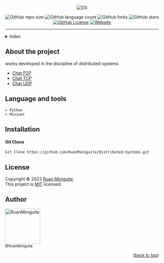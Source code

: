 <!--  
  Ruan Pezzin Miniguite
  V. 3.0
-->


<!-- ============== HEADER ============== -->
<div align="center" id="header">

  ![DS](https://user-images.githubusercontent.com/82480542/215559768-ad98b4a4-d884-42aa-a728-66d7009d4f61.png)

  ![GitHub repo size][GitHub repo size-shields]
  ![GitHub language count][GitHub language count-shields]
  ![GitHub forks][GitHub forks-shields]
  ![GitHub stars][GitHub stars-shields]
  [![GitHub License][GitHub License-shields]][GitHub License-link]
  [![Website][Website-shields]][Website-link]
  
</div>

---

<!-- ===== INDEX ===== -->
<details>
  <summary>Index</summary>
  <ol>
    <li><a href="#about-the-project">About The Project</a></li>
    <li><a href="#language-and-tools">Language and tools</a></li>
    <li><a href="#installation">Installation</a></li>
    <li><a href="#license">License</a></li>
    <li><a href="#author">Author</a></li>
  </ol>
</details>



<!-- ============== ABOUT ============== -->
## About the project

<p>works developed in the discipline of distributed systems</p>

- [Chat P2P](https://github.com/RuanMiniguite/Distributed-systems/tree/main/Python_chat_P2P)
- [Chat TCP](https://github.com/RuanMiniguite/Distributed-systems/tree/main/Python_chat_TCP)
- [Chat UDP](https://github.com/RuanMiniguite/Distributed-systems/tree/main/Python_chat_UDP)



<!-- ============== LANGUAGE ============== -->
## Language and tools

```
> Python
> Mininet
```


<!-- ============== INSTALLATION ============== -->
## Installation

#### Git Clone
```
Git Clone https://github.com/RuanMiniguite/Distributed-Systems.git
```


<!-- ============== LICENSE ============== -->
## License

Copyright © 2023 [Ruan Miniguite](https://github.com/RuanMiniguite).<br />
This project is [MIT][GitHub License-link] licensed.



<!-- ============== AUTHOR ============== -->
## Author

[<img alt="RuanMiniguite" src="https://github.com/RuanMiniguite.png?size=330" width="115"><br><sub>@RuanMiniguite</sub>](https://github.com/RuanMiniguite)

<p align="right">(<a href="#header">back to top</a>)</p>




<!-- ============== LINKs ============== -->
<!-- Alterar link -->
[Site-link]: https://github.com/RuanMiniguite/Distributed-Systems
[GitHub License-link]: https://github.com/RuanMiniguite/Distributed-Systems/blob/bcf4be06840ad23529cea7bafa6846f6ce80bb40/LICENSE

<!-- Alterar caminho para repositorio [Template-Readme] -->
[GitHub repo size-shields]: https://img.shields.io/github/repo-size/RuanMiniguite/Distributed-Systems?style=for-the-badge&color=292929
[GitHub language count-shields]: https://img.shields.io/github/languages/count/RuanMiniguite/Distributed-Systems?style=for-the-badge&color=292929
[GitHub forks-shields]: https://img.shields.io/github/forks/RuanMiniguite/Distributed-Systems?style=for-the-badge&color=292929
[GitHub stars-shields]: https://img.shields.io/github/stars/RuanMiniguite/Distributed-Systems?style=for-the-badge&color=292929

<!-- Permalink Shields-->
[GitHub License-shields]: https://img.shields.io/cocoapods/l/m?down_color=292929&up_color=292929&color=292929&style=for-the-badge
[Site-shields]: https://img.shields.io/badge/Site-Live-292929?style=for-the-badge&logo=web&logoColor=white
[Website-link]: https://github.com/RuanMiniguite/Commit-Message
[Website-shields]: https://img.shields.io/website?down_color=292929&down_message=404&style=for-the-badge&logo=github&up_color=292929&up_message=Commit&url=https%3A%2F%2Fgithub.com%2FRuanMiniguite%2FCommit-Message
